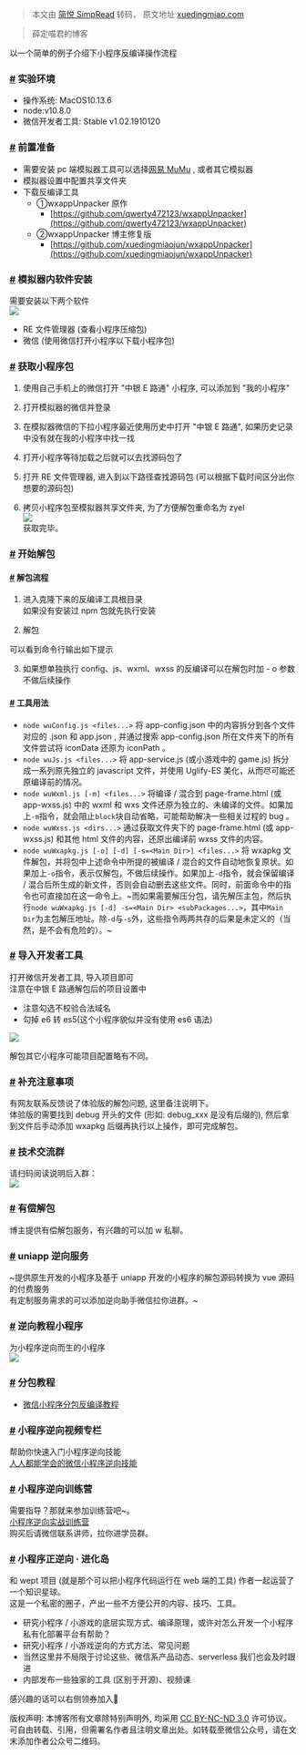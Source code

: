 > 本文由 [简悦 SimpRead](http://ksria.com/simpread/) 转码， 原文地址 [xuedingmiao.com](http://xuedingmiao.com/blog/xcx_unpack.html)

> 薛定喵君的博客

以一个简单的例子介绍下小程序反编译操作流程  

### [#](#实验环境) 实验环境

*   操作系统: MacOS10.13.6
*   node:v10.8.0
*   微信开发者工具: Stable v1.02.1910120

### [#](#前置准备) 前置准备

*   需要安装 pc 端模拟器工具可以选择[网易 MuMu](http://mumu.163.com/) , 或者其它模拟器
*   模拟器设置中配置共享文件夹
*   下载反编译工具
    *   ①wxappUnpacker 原作
        *   [https://github.com/qwerty472123/wxappUnpacker](https://github.com/qwerty472123/wxappUnpacker)
    *   ②wxappUnpacker 博主修复版
        *   [https://github.com/xuedingmiaojun/wxappUnpacker](https://github.com/xuedingmiaojun/wxappUnpacker)

### [#](#模拟器内软件安装) 模拟器内软件安装

需要安装以下两个软件  
[![](http://xuedingmiao.com/images/install_apps.png)](http://xuedingmiao.com/images/install_apps.png "安装以下两个软件")

*   RE 文件管理器 (查看小程序压缩包)
*   微信 (使用微信打开小程序以下载小程序包)

### [#](#获取小程序包) 获取小程序包

1. 使用自己手机上的微信打开 "中银 E 路通" 小程序, 可以添加到 "我的小程序"  
2. 打开模拟器的微信并登录  
3. 在模拟器微信的下拉小程序最近使用历史中打开 "中银 E 路通", 如果历史记录中没有就在我的小程序中找一找  
4. 打开小程序等待加载之后就可以去找源码包了  
5. 打开 RE 文件管理器, 进入到以下路径查找源码包 (可以根据下载时间区分出你想要的源码包)

6. 拷贝小程序包至模拟器共享文件夹, 为了方便解包重命名为 zyel  
[![](http://xuedingmiao.com/images/xcx_wxapkg.png)](http://xuedingmiao.com/images/xcx_wxapkg.png "安装以下两个软件")  
获取完毕。

### [#](#开始解包) 开始解包

#### [#](#解包流程) 解包流程

1. 进入克隆下来的反编译工具根目录  
如果没有安装过 npm 包就先执行安装

2. 解包

可以看到命令行输出如下提示

3. 如果想单独执行 config、js、wxml、wxss 的反编译可以在解包时加 - o 参数不做后续操作

#### [#](#工具用法) 工具用法

*   `node wuConfig.js <files...>` 将 app-config.json 中的内容拆分到各个文件对应的 .json 和 app.json , 并通过搜索 app-config.json 所在文件夹下的所有文件尝试将 iconData 还原为 iconPath 。
*   `node wuJs.js <files...>` 将 app-service.js (或小游戏中的 game.js) 拆分成一系列原先独立的 javascript 文件，并使用 Uglify-ES 美化，从而尽可能还原编译前的情况。
*   `node wuWxml.js [-m] <files...>` 将编译 / 混合到 page-frame.html (或 app-wxss.js) 中的 wxml 和 wxs 文件还原为独立的、未编译的文件。如果加上`-m`指令，就会阻止`block`块自动省略，可能帮助解决一些相关过程的 bug 。
*   `node wuWxss.js <dirs...>` 通过获取文件夹下的 page-frame.html (或 app-wxss.js) 和其他 html 文件的内容，还原出编译前 wxss 文件的内容。
*   `node wuWxapkg.js [-o] [-d] [-s=<Main Dir>] <files...>` 将 wxapkg 文件解包，并将包中上述命令中所提的被编译 / 混合的文件自动地恢复原状。如果加上`-o`指令，表示仅解包，不做后续操作。如果加上`-d`指令，就会保留编译 / 混合后所生成的新文件，否则会自动删去这些文件。同时，前面命令中的指令也可直接加在这一命令上。~而如果需要解压分包，请先解压主包，然后执行`node wuWxapkg.js [-d] -s=<Main Dir> <subPackages...>`，其中`Main Dir`为主包解压地址。除`-d`与`-s`外，这些指令两两共存的后果是未定义的（当然，是不会有危险的）。~

### [#](#导入开发者工具) 导入开发者工具

打开微信开发者工具, 导入项目即可  
注意在中银 E 路通解包后的项目设置中

*   注意勾选不校验合法域名
*   勾掉 e6 转 es5(这个小程序貌似并没有使用 es6 语法)

[![](http://xuedingmiao.com/images/zyel_jb.png)](http://xuedingmiao.com/images/zyel_jb.png "中银E路通")

解包其它小程序可能项目配置略有不同。

### [#](#补充注意事项) 补充注意事项

有网友联系反馈说了体验版的解包问题, 这里备注说明下。  
体验版的需要找到 debug 开头的文件 (形如: debug_xxx 是没有后缀的), 然后拿到文件后手动添加 wxapkg 后缀再执行以上操作，即可完成解包。

### [#](#技术交流群) 技术交流群

请扫码阅读说明后入群：  
![](http://cdn.xuedingmiao.com/qun-intro.png)

### [#](#有偿解包) 有偿解包

博主提供有偿解包服务，有兴趣的可以加 w 私聊。

### [#](#uniapp-逆向服务) uniapp 逆向服务

~提供原生开发的小程序及基于 uniapp 开发的小程序的解包源码转换为 vue 源码的付费服务  
有定制服务需求的可以添加逆向助手微信拉你进群。~

### [#](#逆向教程小程序) 逆向教程小程序

为小程序逆向而生的小程序  
![](http://cdn.xuedingmiao.com/nxjc.jpg)

### [#](#分包教程) 分包教程

*   [微信小程序分包反编译教程](http://xuedingmiao.com/blog/xcx_unpack_sub_package.html)

### [#](#小程序逆向视频专栏) 小程序逆向视频专栏

帮助你快速入门小程序逆向技能  
[人人都能学会的微信小程序逆向技能](https://m.lizhiweike.com/channel2/1037814)

### [#](#小程序逆向训练营) 小程序逆向训练营

需要指导？那就来参加训练营吧~。  
[小程序逆向实战训练营](https://m.lizhiweike.com/traincamp/26387)  
购买后请微信联系讲师，拉你进学员群。

### [#](#小程序正逆向·进化岛) 小程序正逆向 · 进化岛

和 wept 项目 (就是那个可以把小程序代码运行在 web 端的工具) 作者一起运营了一个知识星球。  
这是一个私密的圈子，产出一些不方便公开的内容、技巧、工具。

*   研究小程序 / 小游戏的底层实现方式、编译原理，或许对怎么开发一个小程序私有化部署平台有帮助？
*   研究小程序 / 小游戏逆向的方式方法、常见问题
*   当然这里并不局限于讨论这些、微信系产品动态、serverless 我们也会及时跟进
*   内部发布一些独家的工具 (区别于开源)、视频课

感兴趣的话可以右侧领券加入🐶

版权声明: 本博客所有文章除特别声明外, 均采用 [CC BY-NC-ND 3.0](http://creativecommons.org/licenses/by-nc-nd/3.0/deed.zh) 许可协议。可自由转载、引用，但需署名作者且注明文章出处。如转载至微信公众号，请在文末添加作者公众号二维码。